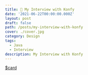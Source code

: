 ```yaml
---
title: 🥤 My Interview with Konfy
date: '2021-06-22T00:00:00.000Z'
layout: post
draft: false
path: /posts/my-interview-with-konfy
cover: ./cover.jpg
category: Design
tags:
  - Java
  - Interview
description: My Interview with Konfy
---
```


[$card](https://bit.ly/konfy-interview)
